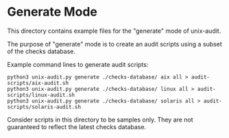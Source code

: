 # Generate Mode

This directory contains example files for the "generate" mode of unix-audit.

The purpose of "generate" mode is to create an audit scripts using a subset of the checks database.

Example command lines to generate audit scripts:

```
python3 unix-audit.py generate ./checks-database/ aix all > audit-scripts/aix-audit.sh
python3 unix-audit.py generate ./checks-database/ linux all > audit-scripts/linux-audit.sh
python3 unix-audit.py generate ./checks-database/ solaris all > audit-scripts/solaris-audit.sh
```

Consider scripts in this directory to be samples only. They are not guaranteed to reflect the latest checks database.
